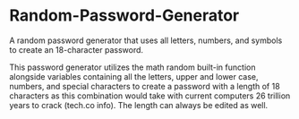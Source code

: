 # Random-Password-Generator
A random password generator that uses all letters, numbers, and symbols to create an 18-character password.

This password generator utilizes the math random built-in function alongside variables containing all the letters, upper and lower case, numbers, and special characters to create a password with a length of 18 characters as this combination would take with current computers 26 trillion years to crack (tech.co info). The length can always be edited as well.
